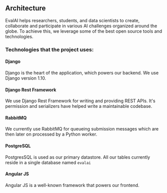 ## Architecture

EvalAI helps researchers, students, and data scientists to create, collaborate and participate in various AI challenges organized around the globe. To achieve this, we leverage some of the best open source tools and technologies.

### Technologies that the project uses:

#### Django

Django is the heart of the application, which powers our backend. We use Django version 1.10.

#### Django Rest Framework

We use Django Rest Framework for writing and providing REST APIs. It's permission and serializers have helped write a maintainable codebase.

#### RabbitMQ

We currently use RabbitMQ for queueing submission messages which are then later on processed by a Python worker.

#### PostgreSQL

PostgresSQL is used as our primary datastore. All our tables currently reside in a single database named `evalai`

#### Angular JS

Angular JS is a well-known framework that powers our frontend.
